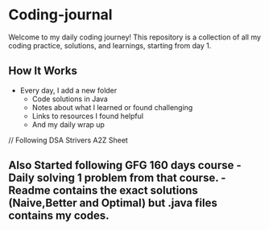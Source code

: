 # Coding-journal

Welcome to my daily coding journey! This repository is a collection of all my coding practice, solutions, and learnings, starting from day 1.

## How It Works

- Every day, I add a new folder
  - Code solutions in Java
  - Notes about what I learned or found challenging
  - Links to resources I found helpful
  - And my daily wrap up
 
// Following DSA Strivers A2Z Sheet

Also Started following GFG 160 days course
-Daily solving 1 problem from that course.
-Readme contains the exact solutions (Naive,Better and Optimal) but .java files contains my codes.
-
